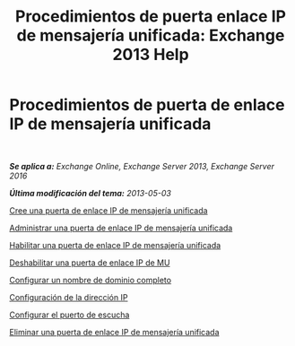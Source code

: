 ﻿---
title: 'Procedimientos de puerta enlace IP de mensajería unificada: Exchange 2013 Help'
TOCTitle: Procedimientos de puerta de enlace IP de mensajería unificada
ms:assetid: 298e51f5-9e42-4395-b9ea-6f16c28a8422
ms:mtpsurl: https://technet.microsoft.com/es-es/library/JJ822153(v=EXCHG.150)
ms:contentKeyID: 50556760
ms.date: 05/22/2018
mtps_version: v=EXCHG.150
ms.translationtype: MT
---

# Procedimientos de puerta de enlace IP de mensajería unificada

 

_**Se aplica a:** Exchange Online, Exchange Server 2013, Exchange Server 2016_

_**Última modificación del tema:** 2013-05-03_

[Cree una puerta de enlace IP de mensajería unificada](create-a-um-ip-gateway-exchange-2013-help.md)

[Administrar una puerta de enlace IP de mensajería unificada](manage-a-um-ip-gateway-exchange-2013-help.md)

[Habilitar una puerta de enlace IP de mensajería unificada](enable-a-um-ip-gateway-exchange-2013-help.md)

[Deshabilitar una puerta de enlace IP de MU](disable-a-um-ip-gateway-exchange-2013-help.md)

[Configurar un nombre de dominio completo](configure-a-fully-qualified-domain-name-exchange-2013-help.md)

[Configuración de la dirección IP](configure-the-ip-address-exchange-2013-help.md)

[Configurar el puerto de escucha](configure-the-listening-port-exchange-2013-help.md)

[Eliminar una puerta de enlace IP de mensajería unificada](delete-a-um-ip-gateway-exchange-2013-help.md)

